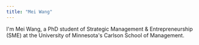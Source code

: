 ```yaml
---
title: "Mei Wang"
---
```


I'm Mei Wang, a PhD student of Strategic Management & Entrepreneurship (SME) at the University of Minnesota's Carlson School of Management.